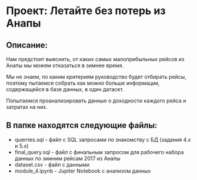 # Проект: Летайте без потерь из Анапы
## Описание:
Нам предстоит выяснить, от каких самых малоприбыльных рейсов из Анапы мы можем отказаться в зимнее время.

Мы не знаем, по каким критериям руководство будет отбирать рейсы, поэтому пытаемся собрать как можно больше информации, содержащейся в базе данных, в один датасет.

Попытаемся проанализировать данные о доходности каждого рейса и затратах на них.

## В папке находятся следующие файлы:
 - querries.sql -  файл с SQL запросами по знакомству с БД (задания 4.х и 5.х)
 - final_query.sql - файл с финальным запросом для рабочего набора данных по зимним рейсам 2017 из Анапы
 - dataset.csv - файл с данными
 - module_4.ipynb - Jupiter Notebook с анализом данных